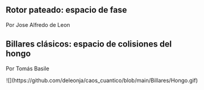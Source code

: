 ## Rotor pateado: espacio de fase
Por Jose Alfredo de Leon

<div id="container">
    <![](https://github.com/deleonja/caos_cuantico/blob/main/rotor_pateado/rotor_pateado.gif) />
</div>

## Billares clásicos: espacio de colisiones del hongo
Por Tomás Basile

<div align="center">![](https://github.com/deleonja/caos_cuantico/blob/main/Billares/Hongo.gif)</div>
